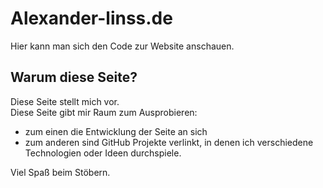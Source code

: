 # Alexander-linss.de

Hier kann man sich den Code zur Website anschauen.

## Warum diese Seite? 

Diese Seite stellt mich vor.   
Diese Seite gibt mir Raum zum Ausprobieren: 
- zum einen die Entwicklung der Seite an sich
- zum anderen sind GitHub Projekte verlinkt, in denen ich verschiedene Technologien oder Ideen durchspiele.

Viel Spaß beim Stöbern.

